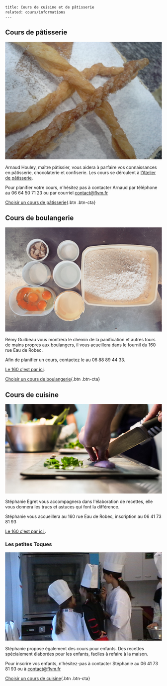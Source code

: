 	title: Cours de cuisine et de pâtisserie
	related: cours/informations
	---
## Cours de pâtisserie

![mille-feuilles](cours/images/mille-feuilles.jpg)

Arnaud Houley, maître pâtissier, vous aidera à parfaire vos connaissances en pâtisserie, chocolaterie et confiserie.
Les cours se déroulent à [l'Atelier de pâtisserie](informations#l-atelier-de-patisserie).

Pour planifier votre cours, n'hésitez pas à contacter Arnaud par téléphone au 06 64 50 71 23 ou par courriel <contact@flvm.fr>

[Choisir un cours de pâtisserie](/planning){.btn .btn-cta}

## Cours de boulangerie 

![cours-boulange](cours/images/cours-boulange.jpg)

Rémy Guilbeau vous montrera le chemin de la panification et autres tours de mains propres aux boulangers, il vous acueillera dans le fournil du 160 rue Eau de Robec.

Afin de planifier un cours, contactez le au 06 88 89 44 33.

[Le 160 c'est par ici](informations#le-160).

[Choisir un cours de boulangerie](/planning){.btn .btn-cta}
## Cours de cuisine

![Découpage des échalottes](cours/images/cours-de-cuisine.jpg)

Stéphanie Egret vous accompagnera dans l'élaboration de recettes, elle vous donnera les trucs et astuces qui font la différence.  

Stéphanie vous accueillera au 160 rue Eau de Robec, inscription au 06 41 73 81 93 

[Le 160 c'est par ici ](informations#le-160).

### Les petites Toques

![pages/images/enfants-devant-four](cours/images/enfants-devant-four.jpg)

Stéphanie propose également des cours pour enfants. Des recettes spécialement élaborées pour les enfants, faciles à refaire à la maison.

Pour inscrire vos enfants, n'hésitez-pas à contacter Stéphanie au 06 41 73 81 93 ou à <contact@flvm.fr>

[Choisir un cours de cuisine](/planning){.btn .btn-cta}

